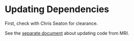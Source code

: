 # Updating Dependencies

First, check with Chris Seaton for clearance.

See the [separate document](updating-ruby.md) about updating code from MRI.
